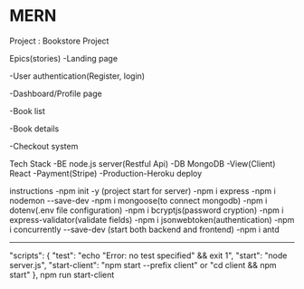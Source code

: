# MERN

Project : Bookstore Project

Epics(stories)
-Landing page

-User authentication(Register, login)

-Dashboard/Profile page

-Book list

-Book details

-Checkout system

Tech Stack
-BE node.js server(Restful Api)
-DB MongoDB
-View(Client) React
-Payment(Stripe)
-Production-Heroku deploy

instructions
-npm init -y (project start for server)
-npm i express
-npm i nodemon --save-dev
-npm i mongoose(to connect mongodb)
-npm i dotenv(.env file configuration)
-npm i bcryptjs(password cryption)
-npm i express-validator(validate fields)
-npm i jsonwebtoken(authentication)
-npm i concurrently --save-dev (start both backend and frontend)
-npm i antd

---

"scripts": {
"test": "echo \"Error: no test specified\" && exit 1",
"start": "node server.js",
"start-client": "npm start --prefix client" or "cd client && npm start"
},
npm run start-client
